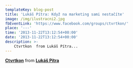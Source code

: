 ```yaml
---
templateKey: blog-post
title: 'Lukáš Pítra: Když na marketing sami nestačíte'
image: /img/ilustracni2.jpg
fbEventLink: 'https://www.facebook.com/groups/ctvrtkon/'
place: '---'
time: '2013-11-22T13:12:54+00:00'
date: '2013-11-22T13:12:54+00:00'
description: >-
    Ctvrtkon  from Lukáš Pítra...
---
```

  **[Ctvrtkon](https://www.slideshare.net/Agracek/ctvrtkon-28034597 "Ctvrtkon")**  from **[Lukáš Pítra](http://www.slideshare.net/Agracek)**